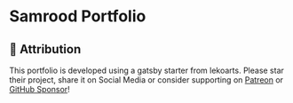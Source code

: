 # Samrood Portfolio
## 🌟 Attribution
This portfolio is developed using a gatsby starter from lekoarts.
Please star their project, share it on Social Media or consider supporting on [Patreon](https://www.patreon.com/lekoarts) or [GitHub Sponsor](https://github.com/sponsors/LekoArts)!
